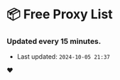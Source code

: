 # :package: Free Proxy List
### Updated every 15 minutes.

- Last updated: `2024-10-05 21:37`

:heart:
